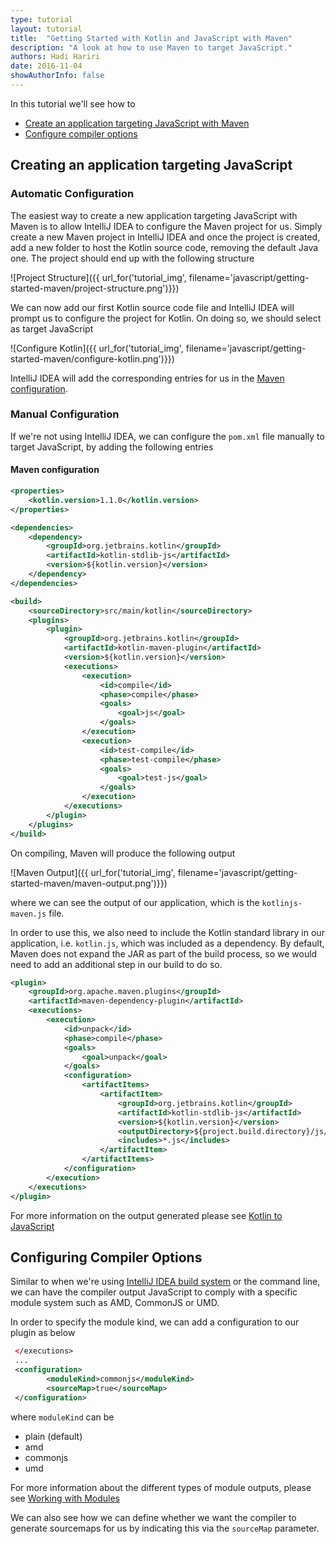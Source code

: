 ```yaml
---
type: tutorial
layout: tutorial
title:  "Getting Started with Kotlin and JavaScript with Maven"
description: "A look at how to use Maven to target JavaScript."
authors: Hadi Hariri 
date: 2016-11-04
showAuthorInfo: false
---
```


In this tutorial we'll see how to

* [Create an application targeting JavaScript with Maven](#creating-an-application-targeting-javascript)
* [Configure compiler options](#configuring-compiler-options)


## Creating an application targeting JavaScript


### Automatic Configuration

The easiest way to create a new application targeting JavaScript with Maven is to allow IntelliJ IDEA
to configure the Maven project for us. Simply create a new Maven project in IntelliJ IDEA and once the project is created, add a new 
folder to host the Kotlin source code, removing the default Java one. The project should end up with the following structure
 
![Project Structure]({{ url_for('tutorial_img', filename='javascript/getting-started-maven/project-structure.png')}})

We can now add our first Kotlin source code file and IntelliJ IDEA will prompt us to configure the project for Kotlin. On doing so, we should select as target
JavaScript


![Configure Kotlin]({{ url_for('tutorial_img', filename='javascript/getting-started-maven/configure-kotlin.png')}})


IntelliJ IDEA will add the corresponding entries for us in the [Maven configuration](#maven-configuration). 


### Manual Configuration

If we're not using IntelliJ IDEA, we can configure the `pom.xml` file manually to target JavaScript, by adding the following entries


#### Maven configuration

```xml
<properties>
    <kotlin.version>1.1.0</kotlin.version> 
</properties>

<dependencies>
    <dependency>
        <groupId>org.jetbrains.kotlin</groupId>
        <artifactId>kotlin-stdlib-js</artifactId>
        <version>${kotlin.version}</version>
    </dependency>
</dependencies>

<build>
    <sourceDirectory>src/main/kotlin</sourceDirectory>
    <plugins>
        <plugin>
            <groupId>org.jetbrains.kotlin</groupId>
            <artifactId>kotlin-maven-plugin</artifactId>
            <version>${kotlin.version}</version>
            <executions>
                <execution>
                    <id>compile</id>
                    <phase>compile</phase>
                    <goals>
                        <goal>js</goal>
                    </goals>
                </execution>
                <execution>
                    <id>test-compile</id>
                    <phase>test-compile</phase>
                    <goals>
                        <goal>test-js</goal>
                    </goals>
                </execution>
            </executions>
        </plugin>
    </plugins>
</build>

```

On compiling, Maven will produce the following output

![Maven Output]({{ url_for('tutorial_img', filename='javascript/getting-started-maven/maven-output.png')}})

where we can see the output of our application, which is the `kotlinjs-maven.js` file. 

In order to use this, we also need to include the Kotlin standard library in our application, i.e. `kotlin.js`, which was included as a dependency. By default,
Maven does not expand the JAR as part of the build process, so we would need to add an additional step in our build to do so.

```xml
<plugin>
    <groupId>org.apache.maven.plugins</groupId>
    <artifactId>maven-dependency-plugin</artifactId>
    <executions>
        <execution>
            <id>unpack</id>
            <phase>compile</phase>
            <goals>
                <goal>unpack</goal>
            </goals>
            <configuration>
                <artifactItems>
                    <artifactItem>
                        <groupId>org.jetbrains.kotlin</groupId>
                        <artifactId>kotlin-stdlib-js</artifactId>
                        <version>${kotlin.version}</version>
                        <outputDirectory>${project.build.directory}/js/lib</outputDirectory>
                        <includes>*.js</includes>
                    </artifactItem>
                </artifactItems>
            </configuration>
        </execution>
    </executions>
</plugin>
```

For more information on the output generated please see [Kotlin to JavaScript](../kotlin-to-javascript/kotlin-to-javascript.html)

## Configuring Compiler Options

Similar to when we're using [IntelliJ IDEA build system](../getting-started-idea/getting-started-with-intellij-idea.html) or the command line, we can have the compiler output JavaScript to comply with a specific module system such as AMD, CommonJS or UMD. 

In order to specify the module kind, we can add a configuration to our plugin as below

```xml
 </executions>
 ...
 <configuration>
        <moduleKind>commonjs</moduleKind>
        <sourceMap>true</sourceMap>
 </configuration>

```

where `moduleKind` can be

* plain (default)
* amd
* commonjs
* umd

For more information about the different types of module outputs, please see [Working with Modules](../working-with-modules/working-with-modules.html)

We can also see how we can define whether we want the compiler to generate sourcemaps for us by indicating this via the `sourceMap` parameter.


